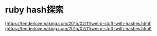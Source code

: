 #  ruby hash探索


[https://tenderlovemaking.com/2015/02/11/weird-stuff-with-hashes.html](https://tenderlovemaking.com/2015/02/11/weird-stuff-with-hashes.html)

